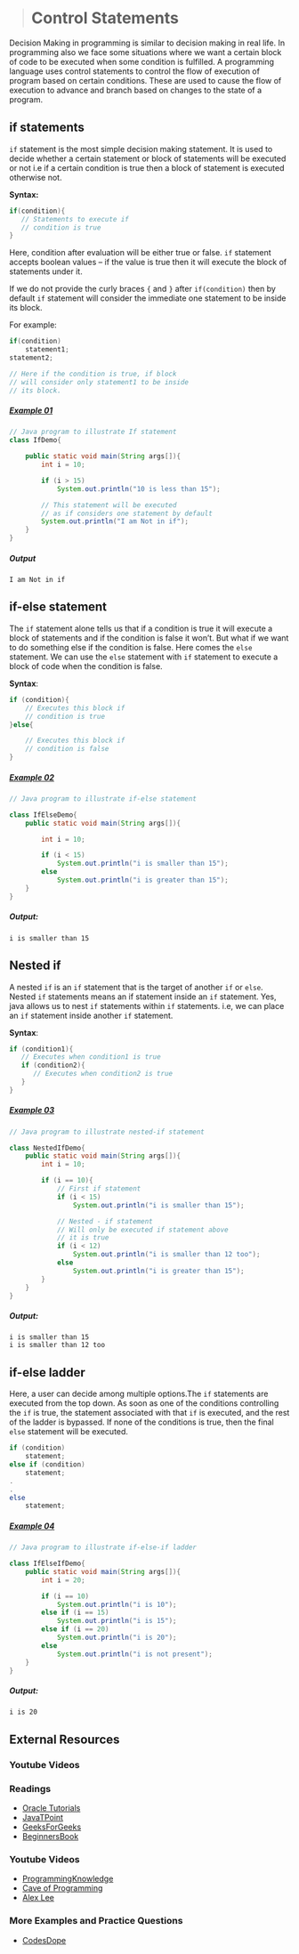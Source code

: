 ># Control Statements

Decision Making in programming is similar to decision making in real life. In programming also we face some situations where we want a certain block of code to be executed when some condition is fulfilled.
A programming language uses control statements to control the flow of execution of program based on certain conditions. These  are used to cause the flow of execution to advance and branch based on changes to the state of a program.


## if statements

`if` statement is the most simple decision making statement. It is used to decide whether a certain statement or block of statements will be executed or not i.e if a certain condition is true then a block of statement is executed otherwise not.

__Syntax:__

```java
if(condition){
   // Statements to execute if   
   // condition is true
}
```

Here, condition after evaluation will be either true or false. `if` statement accepts boolean values – if the value is true then it will execute the block of statements under it.

If we do not provide the curly braces `{` and `}` after `if(condition)` then by default `if` statement will consider the immediate one statement to be inside its block.

For example:

```java
if(condition)
    statement1;  
statement2;     

// Here if the condition is true, if block    
// will consider only statement1 to be inside    
// its block.
```

##### [Example 01](../20-Examples/07-Control-Statements/01-if-Statement/Example-01/)

```java
// Java program to illustrate If statement    
class IfDemo{

	public static void main(String args[]){
		int i = 10; 

		if (i > 15) 
			System.out.println("10 is less than 15"); 

		// This statement will be executed 
		// as if considers one statement by default 
		System.out.println("I am Not in if"); 
	} 
} 
```

##### Output

    I am Not in if

## if-else statement

The `if` statement alone tells us that if a condition is true it will execute a block of statements and if the condition is false it won’t. But what if we want to do something else if the condition is false. Here comes the `else` statement. We can use the `else` statement with `if` statement to execute a block of code when the condition is false.   

__Syntax__:
 
```java
if (condition){
    // Executes this block if
    // condition is true
}else{

    // Executes this block if
    // condition is false
} 
```

##### [Example 02](../20-Examples/07-Control-Statements/01-if-Statement/Example-02/)

```java
// Java program to illustrate if-else statement  

class IfElseDemo{
	public static void main(String args[]){

		int i = 10; 

		if (i < 15) 
			System.out.println("i is smaller than 15"); 
		else
			System.out.println("i is greater than 15"); 
	} 
}
```

##### Output:

	i is smaller than 15

## Nested if 

A nested `if` is an `if` statement that is the target of another `if` or `else`. Nested `if` statements means an if statement inside an `if` statement. Yes, java allows us to nest `if` statements within `if` statements. i.e, we can place an `if` statement inside another `if` statement.

__Syntax__:

```java
if (condition1){
   // Executes when condition1 is true
   if (condition2){
      // Executes when condition2 is true
   }
}
```

##### [Example 03](../20-Examples/07-Control-Statements/01-if-Statement/Example-03/)

```java
// Java program to illustrate nested-if statement 

class NestedIfDemo{
	public static void main(String args[]){
		int i = 10; 

		if (i == 10){
			// First if statement 
			if (i < 15) 
				System.out.println("i is smaller than 15"); 

			// Nested - if statement 
			// Will only be executed if statement above 
			// it is true 
			if (i < 12) 
				System.out.println("i is smaller than 12 too"); 
			else
				System.out.println("i is greater than 15"); 
		} 
	} 
} 
```

##### Output:

	i is smaller than 15
	i is smaller than 12 too


## if-else ladder

Here, a user can decide among multiple options.The `if` statements are executed from the top down. As soon as one of the conditions controlling the `if` is true, the statement associated with that `if` is executed, and the rest of the ladder is bypassed. If none of the conditions is true, then the final `else` statement will be executed.

```java
if (condition)
    statement;
else if (condition)
    statement;
.
.
else
    statement;
```

##### [Example 04](../20-Examples/07-Control-Statements/01-if-Statement/Example-04/)

```java
// Java program to illustrate if-else-if ladder 

class IfElseIfDemo{
	public static void main(String args[]){
		int i = 20; 

		if (i == 10) 
			System.out.println("i is 10"); 
		else if (i == 15) 
			System.out.println("i is 15"); 
		else if (i == 20) 
			System.out.println("i is 20"); 
		else
			System.out.println("i is not present"); 
	} 
} 
```

##### Output:

	i is 20

## External Resources

### Youtube Videos

### Readings

* [Oracle Tutorials](https://docs.oracle.com/javase/tutorial/java/nutsandbolts/if.html)
* [JavaTPoint](https://www.javatpoint.com/java-if-else)
* [GeeksForGeeks](https://www.geeksforgeeks.org/java-if-else-statement-with-examples/)
* [BeginnersBook](https://beginnersbook.com/2017/08/if-else-statement-in-java/)

### Youtube Videos

* [ProgrammingKnowledge](https://www.youtube.com/watch?v=WZXq5_9_JDs&list=PLS1QulWo1RIbfTjQvTdj8Y6yyq4R7g-Al&index=8)
* [Cave of Programming](https://www.youtube.com/watch?v=jjx5mJOcLqM&list=PL9DF6E4B45C36D411&index=6)
* [Alex Lee](https://www.youtube.com/watch?v=yvWnj_HfG6s&list=PL59LTecnGM1NRUyune3SxzZlYpZezK-oQ&index=10)

### More Examples and Practice Questions

* [CodesDope](https://www.codesdope.com/practice/java-decide-if-or-else/)